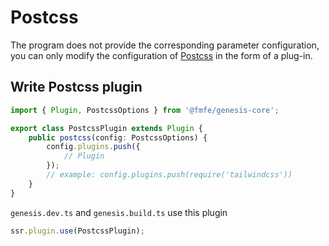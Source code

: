 # Postcss
The program does not provide the corresponding parameter configuration, you can only modify the configuration of [Postcss](https://www.npmjs.com/package/postcss-loader) in the form of a plug-in.

## Write Postcss plugin
```ts
import { Plugin, PostcssOptions } from '@fmfe/genesis-core';

export class PostcssPlugin extends Plugin {
    public postcss(config: PostcssOptions) {
        config.plugins.push({
            // Plugin
        });
        // example: config.plugins.push(require('tailwindcss'))
    }
}
```
`genesis.dev.ts` and `genesis.build.ts` use this plugin
```ts
ssr.plugin.use(PostcssPlugin);
```